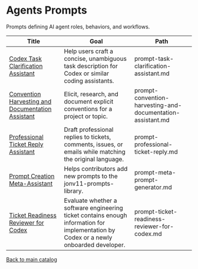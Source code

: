 # Agents Prompts

Prompts defining AI agent roles, behaviors, and workflows.

| Title | Goal | Path |
| --- | --- | --- |
| [Codex Task Clarification Assistant](prompt-task-clarification-assistant.md) | Help users craft a concise, unambiguous task description for Codex or similar coding assistants. | prompt-task-clarification-assistant.md |
| [Convention Harvesting and Documentation Assistant](prompt-convention-harvesting-and-documentation-assistant.md) | Elicit, research, and document explicit conventions for a project or topic. | prompt-convention-harvesting-and-documentation-assistant.md |
| [Professional Ticket Reply Assistant](prompt-professional-ticket-reply.md) | Draft professional replies to tickets, comments, issues, or emails while matching the original language. | prompt-professional-ticket-reply.md |
| [Prompt Creation Meta-Assistant](prompt-meta-prompt-generator.md) | Helps contributors add new prompts to the jonv11-prompts-library. | prompt-meta-prompt-generator.md |
| [Ticket Readiness Reviewer for Codex](prompt-ticket-readiness-reviewer-for-codex.md) | Evaluate whether a software engineering ticket contains enough information for implementation by Codex or a newly onboarded developer. | prompt-ticket-readiness-reviewer-for-codex.md |

[Back to main catalog](../README.md)

